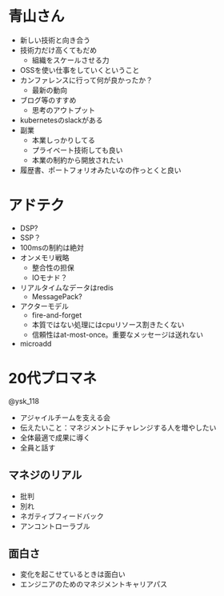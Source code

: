 # 青山さん

* 新しい技術と向き合う
* 技術力だけ高くてもだめ
  * 組織をスケールさせる力
* OSSを使い仕事をしていくということ
* カンファレンスに行って何が良かったか？
  * 最新の動向
* ブログ等のすすめ
  * 思考のアウトプット
* kubernetesのslackがある
* 副業
  * 本業しっかりしてる
  * プライベート技術しても良い
  * 本業の制約から開放されたい
* 履歴書、ポートフォリオみたいなの作っとくと良い

# アドテク

* DSP?
* SSP？
* 100msの制約は絶対
* オンメモリ戦略
  * 整合性の担保
  * IOモナド？
* リアルタイムなデータはredis
  * MessagePack?
* アクターモデル
  * fire-and-forget
  * 本質ではない処理にはcpuリソース割きたくない
  * 信頼性はat-most-once。重要なメッセージは送れない
* microadd

# 20代プロマネ

@ysk_118

* アジャイルチームを支える会
* 伝えたいこと：マネジメントにチャレンジする人を増やしたい
* 全体最適で成果に導く
* 全員と話す

## マネジのリアル

* 批判
* 別れ
* ネガティブフィードバック
* アンコントローラブル

## 面白さ

* 変化を起こせているときは面白い
* エンジニアのためのマネジメントキャリアパス
